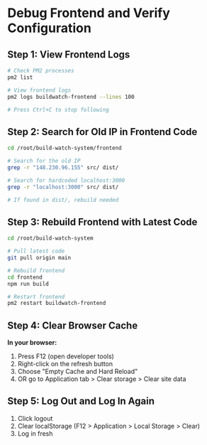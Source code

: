 # Debug Frontend and Verify Configuration

## Step 1: View Frontend Logs

```bash
# Check PM2 processes
pm2 list

# View frontend logs
pm2 logs buildwatch-frontend --lines 100

# Press Ctrl+C to stop following
```

## Step 2: Search for Old IP in Frontend Code

```bash
cd /root/build-watch-system/frontend

# Search for the old IP
grep -r "148.230.96.155" src/ dist/

# Search for hardcoded localhost:3000
grep -r "localhost:3000" src/ dist/

# If found in dist/, rebuild needed
```

## Step 3: Rebuild Frontend with Latest Code

```bash
cd /root/build-watch-system

# Pull latest code
git pull origin main

# Rebuild frontend
cd frontend
npm run build

# Restart frontend
pm2 restart buildwatch-frontend
```

## Step 4: Clear Browser Cache

**In your browser:**
1. Press F12 (open developer tools)
2. Right-click on the refresh button
3. Choose "Empty Cache and Hard Reload"
4. OR go to Application tab > Clear storage > Clear site data

## Step 5: Log Out and Log In Again

1. Click logout
2. Clear localStorage (F12 > Application > Local Storage > Clear)
3. Log in fresh

